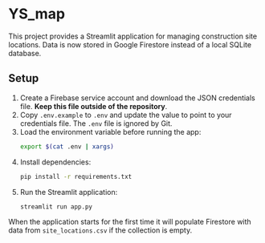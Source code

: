 # YS_map

This project provides a Streamlit application for managing construction site locations. Data is now stored in Google Firestore instead of a local SQLite database.

## Setup

1. Create a Firebase service account and download the JSON credentials file. **Keep this file outside of the repository**.
2. Copy `.env.example` to `.env` and update the value to point to your credentials file. The `.env` file is ignored by Git.
3. Load the environment variable before running the app:
   ```bash
   export $(cat .env | xargs)
   ```
4. Install dependencies:
   ```bash
   pip install -r requirements.txt
   ```
5. Run the Streamlit application:
   ```bash
   streamlit run app.py
   ```

When the application starts for the first time it will populate Firestore with data from `site_locations.csv` if the collection is empty.
